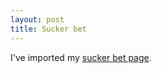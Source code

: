 ```yaml
---
layout: post
title: Sucker bet
---
```


I've imported my [sucker bet page](http://dushoff.github.io/notebook/sucker.html).
